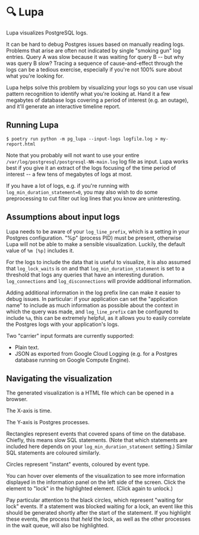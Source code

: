 # 🔍 Lupa

Lupa visualizes PostgreSQL logs.

It can be hard to debug Postgres issues based on manually reading logs.
Problems that arise are often not indicated by single "smoking gun" log
entries. Query A was slow because it was waiting for query B -- but why
was query B slow? Tracing a sequence of cause-and-effect through the
logs can be a tedious exercise, especially if you're not 100% sure
about what you're looking for.

Lupa helps solve this problem by visualizing your logs so you can use
visual pattern recognition to identify what you're looking at.
Hand it a few megabytes of database logs covering a period of interest
(e.g. an outage), and it'll generate an interactive timeline report.

## Running Lupa

```
$ poetry run python -m pg_lupa --input-logs logfile.log > my-report.html
```

Note that you probably will not want to use your entire
`/var/log/postgresql/postgresql-NN-main.log` log file as input.
Lupa works best if you give it an extract of the logs focusing of the
time period of interest -- a few tens of megabytes of logs at most.

If you have a lot of logs, e.g. if you're running with
`log_min_duration_statement=0`, you may also wish to do some preprocessing
to cut filter out log lines that you know are uninteresting.

## Assumptions about input logs

Lupa needs to be aware of your `log_line_prefix`, which is a setting in
your Postgres configuration. "%p" (process PID) must be present,
otherwise Lupa will not be able to make a sensible visualization.
Luckily, the default value of `%m [%p]` includes it.

For the logs to include the data that is useful to visualize, it is
also assumed that `log_lock_waits` is on and that `log_min_duration_statement`
is set to a threshold that logs any queries that have an interesting
duration. `log_connections` and `log_disconnections` will provide
additional information.

Adding additional information in the log prefix line can make it easier
to debug issues. In particular: if your application can set the
"application name" to include as much information as possible about the
context in which the query was made, and `log_line_prefix` can be
configured to include `%a`, this can be extremely helpful, as it allows
you to easily correlate the Postgres logs with your application's logs.

Two "carrier" input formats are currently supported:

- Plain text.
- JSON as exported from Google Cloud Logging (e.g. for a Postgres database
  running on Google Compute Engine).

## Navigating the visualization

The generated visualization is a HTML file which can be opened in a browser.

The X-axis is time.

The Y-axis is Postgres processes.

Rectangles represent events that covered spans of time on the database. Chiefly,
this means slow SQL statements. (Note that which statements are included here
depends on your `log_min_duration_statement` setting.) Similar SQL statements
are coloured similarly.

Circles represent "instant" events, coloured by event type.

You can hover over elements of the visualization to see more information
displayed in the information panel on the left side of the screen.
Click the element to "lock" in the highlighted element. (Click again to unlock.)

Pay particular attention to the black circles, which represent "waiting for
lock" events. If a statement was blocked waiting for a lock, an event like
this should be generated shortly after the start of the statement.
If you highlight these events, the process that _held_ the lock, as well
as the other processes in the wait queue, will also be highlighted.
